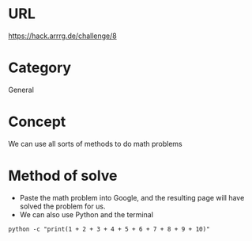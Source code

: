 # URL
https://hack.arrrg.de/challenge/8
# Category
General
# Concept
We can use all sorts of methods to do math problems
# Method of solve
* Paste the math problem into Google, and the resulting page will have solved the problem for us.
* We can also use Python and the terminal
```
python -c "print(1 + 2 + 3 + 4 + 5 + 6 + 7 + 8 + 9 + 10)"
```
